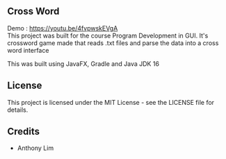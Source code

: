 ## Cross Word
Demo : https://youtu.be/4fvpwskEVgA <br>
This project was built for the course Program Development in GUI. It's crossword
game made that reads .txt files and parse the data into a cross word interface

This was built using JavaFX, Gradle and Java JDK 16

## License
This project is licensed under the MIT License - see the LICENSE file for details.

## Credits 
- Anthony Lim
